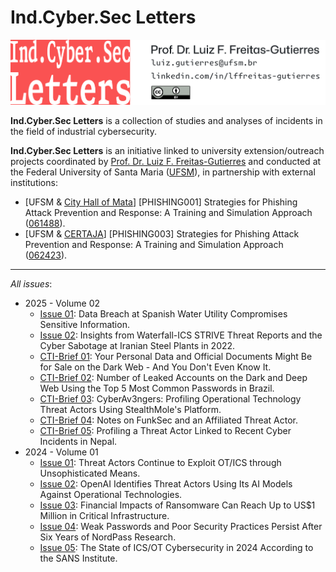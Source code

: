 # Ind.Cyber.Sec Letters

![](IndCyberSecLetters-MainHeader.png "Ind.Cyber.Sec Letters")

**Ind.Cyber.Sec Letters** is a collection of studies and analyses of incidents in the field of industrial cybersecurity.

**Ind.Cyber.Sec Letters** is an initiative linked to university extension/outreach projects coordinated by [Prof. Dr. Luiz F. Freitas-Gutierres](https://www.linkedin.com/in/lffreitas-gutierres/) and conducted at the Federal University of Santa Maria ([UFSM](https://www.ufsm.br/)), in partnership with external institutions:

- [UFSM & [City Hall of Mata](https://www.mata.rs.gov.br/)] [PHISHING001] Strategies for Phishing Attack Prevention and Response: A Training and Simulation Approach ([061488](https://portal.ufsm.br/projetos/publico/projetos/view.html?idProjeto=74219)).
- [UFSM & [CERTAJA](https://www.certajaenergia.com.br/)] [PHISHING003] Strategies for Phishing Attack Prevention and Response: A Training and Simulation Approach ([062423](https://portal.ufsm.br/projetos/publico/projetos/view.html?idProjeto=424425)).

---

*All issues*:

- 2025 - Volume 02
    - [Issue 01](https://github.com/substationworm/IndCyberSecLetters/blob/main/2025/Issue01/Issue01.md): Data Breach at Spanish Water Utility Compromises Sensitive Information.
    - [Issue 02](https://github.com/substationworm/IndCyberSecLetters/blob/main/2025/Issue02/Issue02.md): Insights from Waterfall-ICS STRIVE Threat Reports and the Cyber Sabotage at Iranian Steel Plants in 2022.
    - [CTI-Brief 01](https://github.com/substationworm/IndCyberSecLetters/blob/main/2025/CTI-Brief01.pdf): Your Personal Data and Official Documents Might Be for Sale on the Dark Web - And You Don't Even Know It.
    - [CTI-Brief 02](https://github.com/substationworm/IndCyberSecLetters/blob/main/2025/CTI-Brief02.pdf): Number of Leaked Accounts on the Dark and Deep Web Using the Top 5 Most Common Passwords in Brazil.
    - [CTI-Brief 03](https://github.com/substationworm/IndCyberSecLetters/blob/main/2025/CTI-Brief03.pdf): CyberAv3ngers: Profiling Operational Technology Threat Actors Using StealthMole's Platform.
    - [CTI-Brief 04](https://github.com/substationworm/IndCyberSecLetters/blob/main/2025/CTI-Brief04/CTI-Brief04.md): Notes on FunkSec and an Affiliated Threat Actor.
    - [CTI-Brief 05](https://github.com/substationworm/IndCyberSecLetters/blob/main/2025/CTI-Brief05/CTI-Brief05.md): Profiling a Threat Actor Linked to Recent Cyber Incidents in Nepal.
- 2024 - Volume 01
    - [Issue 01](https://github.com/substationworm/IndCyberSecLetters/blob/main/2024/Issue01/Issue01.md): Threat Actors Continue to Exploit OT/ICS through Unsophisticated Means.
    - [Issue 02](https://github.com/substationworm/IndCyberSecLetters/blob/main/2024/Issue02/Issue02.md): OpenAI Identifies Threat Actors Using Its AI Models Against Operational Technologies.
    - [Issue 03](https://github.com/substationworm/IndCyberSecLetters/blob/main/2024/Issue03/Issue03.md): Financial Impacts of Ransomware Can Reach Up to US$1 Million in Critical Infrastructure.
    - [Issue 04](https://github.com/substationworm/IndCyberSecLetters/blob/main/2024/Issue04/Issue04.md): Weak Passwords and Poor Security Practices Persist After Six Years of NordPass Research.
    - [Issue 05](https://github.com/substationworm/IndCyberSecLetters/blob/main/2024/Issue05/Issue05.md#compromised-it-systems): The State of ICS/OT Cybersecurity in 2024 According to the SANS Institute.